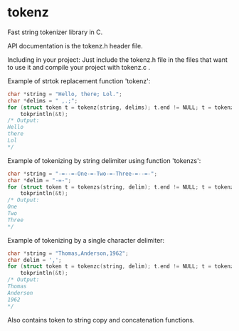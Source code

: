 tokenz
======

Fast string tokenizer library in C.

API documentation is the tokenz.h header file.

Including in your project:
Just include the tokenz.h file in the files that want to use it and compile your project with tokenz.c .

Example of strtok replacement function 'tokenz':
```c
char *string = "Hello, there; Lol.";
char *delims = " ,.;";
for (struct token t = tokenz(string, delims); t.end != NULL; t = tokenz(t.end, delims))
    tokprintln(&t);
/* Output:
Hello
there
Lol
*/
```

Example of tokenizing by string delimiter using function 'tokenzs':
```c
char *string = "-=--=-One-=-Two-=-Three-=--=-";
char *delim = "-=-";
for (struct token t = tokenzs(string, delim); t.end != NULL; t = tokenzs(t.end, delim))
    tokprintln(&t);
/* Output:
One
Two
Three
*/
```

Example of tokenizing by a single character delimiter:
```c
char *string = "Thomas,Anderson,1962";
char delim = ',';
for (struct token t = tokenzc(string, delim); t.end != NULL; t = tokenzc(t.end, delim))
    tokprintln(&t);
/* Output:
Thomas
Anderson
1962
*/
```

Also contains token to string copy and concatenation functions.
